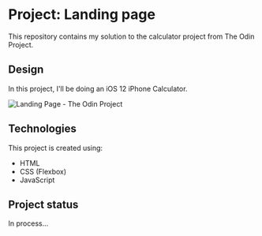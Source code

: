# Project: Landing page
This repository contains my solution to the calculator project from The Odin Project.

## Design
In this project, I'll be doing an iOS 12 iPhone Calculator.

![Landing Page - The Odin Project](assets/design.png.png)

## Technologies
This project is created using:
* HTML
* CSS (Flexbox)
* JavaScript

## Project status
In process...